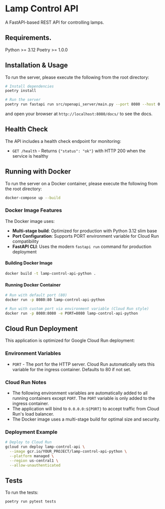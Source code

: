 # Lamp Control API

A FastAPI-based REST API for controlling lamps.

## Requirements.

Python >= 3.12
Poetry >= 1.0.0

## Installation & Usage

To run the server, please execute the following from the root directory:

```bash
# Install dependencies
poetry install

# Run the server
poetry run fastapi run src/openapi_server/main.py --port 8080 --host 0.0.0.0
```

and open your browser at `http://localhost:8080/docs/` to see the docs.

## Health Check

The API includes a health check endpoint for monitoring:

- `GET /health` - Returns `{"status": "ok"}` with HTTP 200 when the service is healthy

## Running with Docker

To run the server on a Docker container, please execute the following from the root directory:

```bash
docker-compose up --build
```

### Docker Image Features

The Docker image uses:
- **Multi-stage build**: Optimized for production with Python 3.12 slim base
- **Port Configuration**: Supports PORT environment variable for Cloud Run compatibility
- **FastAPI CLI**: Uses the modern `fastapi run` command for production deployment

#### Building Docker Image

```bash
docker build -t lamp-control-api-python .
```

#### Running Docker Container

```bash
# Run with default port (80)
docker run -p 8080:80 lamp-control-api-python

# Run with custom port via environment variable (Cloud Run style)
docker run -p 8080:8080 -e PORT=8080 lamp-control-api-python
```

## Cloud Run Deployment

This application is optimized for Google Cloud Run deployment:

### Environment Variables

- `PORT` - The port for the HTTP server. Cloud Run automatically sets this variable for the ingress container. Defaults to 80 if not set.

### Cloud Run Notes

- The following environment variables are automatically added to all running containers except `PORT`. The `PORT` variable is only added to the ingress container.
- The application will bind to `0.0.0.0:${PORT}` to accept traffic from Cloud Run's load balancer.
- The Docker image uses a multi-stage build for optimal size and security.

### Deployment Example

```bash
# Deploy to Cloud Run
gcloud run deploy lamp-control-api \
  --image gcr.io/YOUR_PROJECT/lamp-control-api-python \
  --platform managed \
  --region us-central1 \
  --allow-unauthenticated
```

## Tests

To run the tests:

```bash
poetry run pytest tests
```
